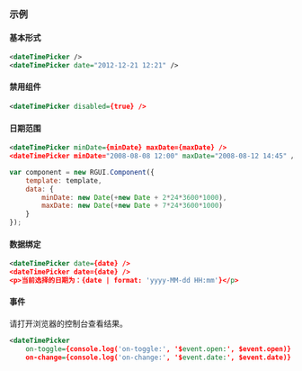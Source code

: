 ### 示例
#### 基本形式

<div class="m-example"></div>

```xml
<dateTimePicker />
<dateTimePicker date="2012-12-21 12:21" />
```

#### 禁用组件

<div class="m-example"></div>

```xml
<dateTimePicker disabled={true} />
```

#### 日期范围

<div class="m-example"></div>

```xml
<dateTimePicker minDate={minDate} maxDate={maxDate} />
<dateTimePicker minDate="2008-08-08 12:00" maxDate="2008-08-12 14:45" />
```

```javascript
var component = new RGUI.Component({
    template: template,
    data: {
        minDate: new Date(+new Date + 2*24*3600*1000),
        maxDate: new Date(+new Date + 7*24*3600*1000)
    }
});
```

#### 数据绑定

<div class="m-example"></div>

```xml
<dateTimePicker date={date} />
<dateTimePicker date={date} />
<p>当前选择的日期为：{date | format: 'yyyy-MM-dd HH:mm'}</p>
```

#### 事件

请打开浏览器的控制台查看结果。

<div class="m-example"></div>

```xml
<dateTimePicker
    on-toggle={console.log('on-toggle:', '$event.open:', $event.open)}
    on-change={console.log('on-change:', '$event.date:', $event.date)} />
```
